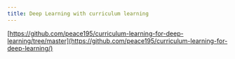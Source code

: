 ```yaml
---
title: Deep Learning with curriculum learning
---
```


[https://github.com/peace195/curriculum-learning-for-deep-learning/tree/master](https://github.com/peace195/curriculum-learning-for-deep-learning/)